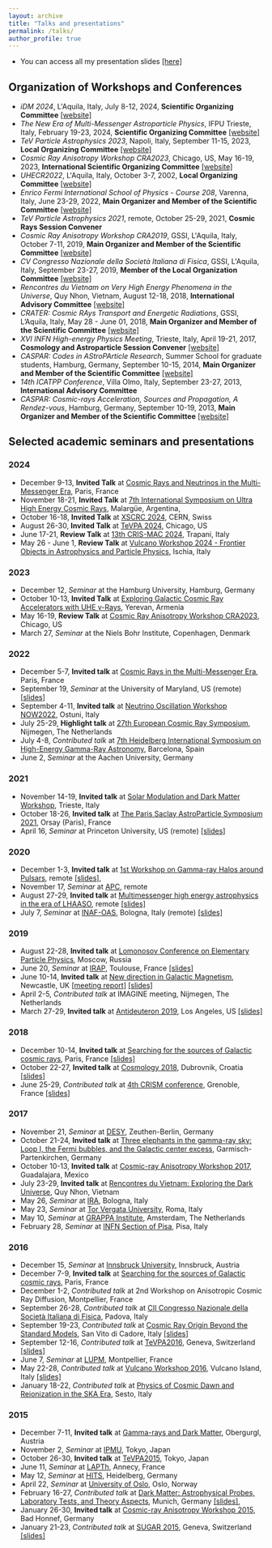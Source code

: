 ```yaml
---
layout: archive
title: "Talks and presentations"
permalink: /talks/
author_profile: true
---
```


+ You can access all my presentation slides [[here]](https://zenodo.org/communities/carmeloevoli_talks/)

## Organization of Workshops and Conferences ##

+ *iDM 2024*, L'Aquila, Italy, July 8-12, 2024, **Scientific Organizing Committee**
    [[website]](https://www.idm2024.eu)
+ *The New Era of Multi-Messenger Astroparticle Physics*, IFPU Trieste, Italy, February 19-23, 2024, **Scientific Organizing Committee**
    [[website]](https://indico.gssi.it/event/603/)
+ *TeV Particle Astrophysics 2023*, Napoli, Italy, September 11-15, 2023, **Local Organizing Committee** [[website]](https://agenda.infn.it/event/33457/)
+ *Cosmic Ray Anisotropy Workshop CRA2023*, Chicago, US, May 16-19, 2023, **International Scientific Organizing Committee** [[website]](https://events.icecube.wisc.edu/event/165/)
+ *UHECR2022*, L'Aquila, Italy, October 3-7, 2002, **Local Organizing Committee**
    [[website]](https://indico.gssi.it/event/396/)
+ *Enrico Fermi International School of Physics - Course 208*, Varenna, Italy, June 23-29, 2022, **Main Organizer and Member of the Scientific Committee** [[website]](https://indico.gssi.it/event/339/)
+ *TeV Particle Astrophysics 2021*, remote, October 25-29, 2021, **Cosmic Rays Session Convener**
+ *Cosmic Ray Anisotropy Workshop CRA2019*, GSSI, L'Aquila, Italy, October 7-11, 2019, **Main Organizer and Member of the Scientific Committee** [[website]](https://indico.gssi.it/event/45/)
+ *CV Congresso Nazionale della Società Italiana di Fisica*, GSSI, L'Aquila, Italy, September 23-27, 2019, **Member of the Local Organization Committee** [[website]](https://www.sif.it/attivita/congresso/105)
+ *Rencontres du Vietnam on Very High Energy Phenomena in the Universe*, Quy Nhon, Vietnam, August 12-18, 2018, **International Advisory Committee** [[website]](http://vietnam.in2p3.fr/2018/vhepu/overview.php#Scientific)
+ *CRATER: Cosmic RAys Transport and Energetic Radiations*, GSSI, L’Aquila, Italy, May 28 - June 01, 2018, **Main Organizer and Member of the Scientific Committee** [[website]](https://agenda.infn.it/event/14151/)
+ *XVI INFN High-energy Physics Meeting*, Trieste, Italy, April 19-21, 2017, **Cosmology and Astroparticle Session Convener** [[website]](https://agenda.infn.it/event/12289/program)
+ *CASPAR: Codes in AStroPArticle Research*, Summer School for graduate students, Hamburg, Germany, September 10-15, 2014, **Main Organizer and Member of the Scientific Committee** [[website]](https://indico.desy.de/event/10336/)
+ *14th ICATPP Conference*, Villa Olmo, Italy, September 23-27, 2013, **International Advisory Committee**
+ *CASPAR: Cosmic-rays Acceleration, Sources and Propagation, A Rendez-vous*, Hamburg, Germany, September 10-19, 2013, **Main Organizer and Member of the Scientific Committee** [[website]](https://indico.desy.de/event/7169/)

## Selected academic seminars and presentations ##

### 2024 ### 

+ December 9-13, **Invited Talk** at [Cosmic Rays and Neutrinos in the Multi-Messenger Era](https://indico.in2p3.fr/event/32465/), Paris, France
+ November 18-21, **Invited Talk** at [7th International Symposium on Ultra High Energy Cosmic Rays](https://uhecr2024.ahuekna.org.ar), Malargüe, Argentina, 
+ October 16-18, **Invited Talk** at [XSCRC 2024](https://indico.cern.ch/event/1377509/), CERN, Swiss
+ August 26-30, **Invited Talk** at [TeVPA 2024](https://indico.uchicago.edu/event/427/), Chicago, US
+ June 17-21, **Review Talk** at [13th CRIS-MAC 2024](https://agenda.infn.it/event/36661/), Trapani, Italy
+ May 26 - June 1, **Review Talk** at [Vulcano Workshop 2024 - Frontier Objects in Astrophysics and Particle Physics](https://agenda.infn.it/event/39000/), Ischia, Italy

### 2023 ###

+ December 12, *Seminar* at the Hamburg University, Hamburg, Germany
+ October 10-13, **Invited Talk** at [Exploring Galactic Cosmic Ray Accelerators with UHE γ-Rays](https://www.mpi-hd.mpg.de/astrophysik/HEA/conferences/yerevan2023/), Yerevan, Armenia
+ May 16-19, **Review Talk** at [Cosmic Ray Anisotropy Workshop CRA2023](https://events.icecube.wisc.edu/event/165/), Chicago, US
+ March 27, *Seminar* at the Niels Bohr Institute, Copenhagen, Denmark

### 2022 ###

+ December 5-7, **Invited talk** at [Cosmic Rays in the Multi-Messenger Era](https://indico.in2p3.fr/event/27666/), Paris, France 
+ September 19, *Seminar* at the University of Maryland, US (remote) [[slides]](https://zenodo.org/record/7100383)
+ September 4-11, **Invited talk** at [Neutrino Oscillation Workshop NOW2022](https://agenda.infn.it/event/30418/), Ostuni, Italy 
+ July 25-29, **Highlight talk** at [27th European Cosmic Ray Symposium](https://indico.nikhef.nl/event/2110/), Nijmegen, The Netherlands  
+ July 4-8, *Contributed talk* at [7th Heidelberg International Symposium on High-Energy Gamma-Ray Astronomy](https://indico.icc.ub.edu/event/46/), Barcelona, Spain 
+ June 2, *Seminar* at the Aachen University, Germany

### 2021 ### 

+ November 14-19, **Invited talk** at [Solar Modulation and Dark Matter Workshop](https://agenda.infn.it/event/21891/), Trieste, Italy
+ October 18-26, **Invited talk** at [The Paris Saclay AstroParticle Symposium 2021](https://indico.ijclab.in2p3.fr/event/7119/overview), Orsay (Paris), France
+ April 16, *Seminar* at Princeton University, US (remote) [[slides]](https://zenodo.org/record/4701162)

### 2020 ###

+ December 1-3, **Invited talk** at [1st Workshop on Gamma-ray Halos around Pulsars](https://agenda.infn.it/event/24042/), remote [[slides]](https://zenodo.org/record/4302387), 
+ November 17, *Seminar* at [APC](https://www.apc.univ-paris7.fr/APC_CS/en), remote
+ August 27-29, **Invited talk** at [Multimessenger high energy astrophysics in the era of LHAASO](https://agenda.infn.it/event/23329/), remote [[slides]](https://zenodo.org/record/3965563) 
+ July 7, *Seminar* at [INAF-OAS](https://www.oas.inaf.it/en/), Bologna, Italy (remote) [[slides]](https://zenodo.org/record/3937561)

### 2019 ###

+ August 22-28, **Invited talk** at [Lomonosov Conference on Elementary Particle Physics](https://lomcon.ru/?page_id=204), Moscow, Russia
+ June 20, *Seminar* at [IRAP](https://www.irap.omp.eu/en/homepage-en/), Toulouse, France [[slides]](https://zenodo.org/record/3250782)
+ June 10-14, **Invited talk** at [New direction in Galactic Magnetism](https://conferences.ncl.ac.uk/galacticmagnetism/), Newcastle, UK [[meeting report]](https://www.nature.com/articles/s41550-019-0922-9?proof=t) [[slides]](https://zenodo.org/record/3244980)
+ April 2-5, *Contributed talk* at IMAGINE meeting, Nijmegen, The Netherlands
+ March 27-29, **Invited talk** at [Antideuteron 2019](https://indico.phys.hawaii.edu/event/1449/), Los Angeles, US [[slides]](https://zenodo.org/record/2613865)

### 2018 ###

+ December 10-14, **Invited talk** at [Searching for the sources of Galactic cosmic rays](http://www.apc.univ-paris7.fr/~semikoz/CosmicRays2018/conference.html), Paris, France [[slides]](https://zenodo.org/record/2360389) 
+ October 22-27, **Invited talk** at [Cosmology 2018](https://indico.cern.ch/event/736594/), Dubrovnik, Croatia [[slides]](https://zenodo.org/record/1472991)
+ June 25-29, *Contributed talk* at [4th CRISM conference](https://crism2018.sciencesconf.org), Grenoble, France [[slides]](https://zenodo.org/record/1302441)

### 2017 ###

+ November 21, *Seminar* at [DESY](https://www.desy.de/index_eng.html), Zeuthen-Berlin, Germany
+ October 21-24, **Invited talk** at [Three elephants in the gamma-ray sky: Loop I, the Fermi bubbles, and the Galactic center excess](https://indico.cern.ch/event/647722/), Garmisch-Partenkirchen, Germany
+ October 10-13, **Invited talk** at [Cosmic-ray Anisotropy Workshop 2017](https://events.icecube.wisc.edu/event/84/), Guadalajara, Mexico
+ July 23-29, **Invited talk** at [Rencontres du Vietnam: Exploring the Dark Universe](http://vietnam.in2p3.fr/2017/dm/index.html), Quy Nhon, Vietnam 
+ May 26, *Seminar* at [IRA](https://www.ira.inaf.it/Home.html), Bologna, Italy
+ May 23, *Seminar* at [Tor Vergata University](https://www.fisica.uniroma2.it), Roma, Italy
+ May 10, *Seminar* at [GRAPPA Institute](http://grappa.amsterdam), Amsterdam, The Netherlands
+ February 28, *Seminar* at [INFN Section of Pisa](https://www.pi.infn.it), Pisa, Italy

### 2016 ###

+ December 15, *Seminar* at [Innsbruck University](https://www.uibk.ac.at/sp-physik/), Innsbruck, Austria
+ December 7-9, **Invited talk** at [Searching for the sources of Galactic cosmic rays](http://www.apc.univ-paris7.fr/~semikoz/CosmicRays2016/conference.html), Paris, France 
+ December 1-2, *Contributed talk* at 2nd Workshop on Anisotropic Cosmic Ray Diffusion, Montpellier, France
+ September 26-28, *Contributed talk* at [CII Congresso Nazionale della Società Italiana di Fisica](https://www.sif.it/attivita/congresso/102), Padova, Italy
+ September 19-23, *Contributed talk* at [Cosmic Ray Origin Beyond the Standard Models](http://www.crbtsm.eu), San Vito di Cadore, Italy [[slides]](http://mctp.mx/tibolla/Evoli_CRBTSM_2016.pdf)
+ September 12-16, *Contributed talk* at [TeVPA2016](https://indico.cern.ch/event/469963/), Geneva, Switzerland [[slides]](https://indico.cern.ch/event/469963/contributions/2293959/attachments/1337829/2013218/Evoli_TeVPA2016.pdf)
+ June 7, *Seminar* at [LUPM](https://www.lupm.in2p3.fr/en/homepage/), Montpellier, France
+ May 22-28, *Contributed talk* at [Vulcano Workshop 2016](http://www.lnf.infn.it/conference/vulcano2016/), Vulcano Island, Italy [[slides]](https://agenda.infn.it/event/10576/contributions/3858/attachments/2875/3163/Evoli_Vulcano_2016_compressed.pdf)
+ January 18-22, *Contributed talk* at [Physics of Cosmic Dawn and Reionization in the SKA Era](https://www.sexten-cfa.eu/event/physics-of-cosmic-dawn-and-reionization-in-the-ska-era/), Sesto, Italy

### 2015 ###

+ December 7-11, **Invited talk** at [Gamma-rays and Dark Matter](https://indico.cern.ch/event/464471/), Obergurgl, Austria
+ November 2, *Seminar* at [IPMU](https://www.ipmu.jp), Tokyo, Japan
+ October 26-30, **Invited talk** at [TeVPA2015](https://indico.icrr.u-tokyo.ac.jp/event/23/), Tokyo, Japan
+ June 11, *Seminar* at [LAPTh](https://lapth.cnrs.fr/en), Annecy, France
+ May 12, *Seminar* at [HITS](https://www.h-its.org), Heidelberg, Germany
+ April 22, *Seminar* at [University of Oslo](https://www.uio.no/english/), Oslo, Norway
+ February 16-27, *Contributed talk* at [Dark Matter: Astrophysical Probes, Laboratory Tests, and Theory Aspects](https://indico.cern.ch/event/369005/overview), Munich, Germany [[slides]](https://indico.cern.ch/event/369005/contributions/1788166/attachments/734214/1007337/Evoli_21cm.pdf),   
+ January 26-30, **Invited talk** at [Cosmic-ray Anisotropy Workshop 2015](http://helio_cr.tp4.rub.de/CRA-2015/home.php), Bad Honnef, Germany
+ January 21-23, *Contributed talk* at [SUGAR 2015](https://indico.cern.ch/event/332221/overview), Geneva, Switzerland [[slides]](https://indico.cern.ch/event/332221/contributions/1718353/attachments/647572/890694/EvoliSUGAR15.pdf)
